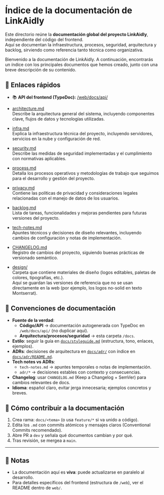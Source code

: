 # Índice de la documentación de LinkAidly

Este directorio reúne la **documentación global del proyecto LinkAidly**, independiente del código del frontend.  
Aquí se documentan la infraestructura, procesos, seguridad, arquitectura y backlog, sirviendo como referencia tanto técnica como organizativa.

Bienvenido a la documentación de LinkAidly. A continuación, encontrarás un índice con los principales documentos que hemos creado, junto con una breve descripción de su contenido.

## 🔗 Enlaces rápidos
- 📚 **API del frontend (TypeDoc):** [/web/docs/api/](/web/docs/api/)

- [architecture.md](architecture.md)  
  Describe la arquitectura general del sistema, incluyendo componentes clave, flujos de datos y tecnologías utilizadas.

- [infra.md](infra.md)  
  Explica la infraestructura técnica del proyecto, incluyendo servidores, servicios en la nube y configuración de red.

- [security.md](security.md)  
  Describe las medidas de seguridad implementadas y el cumplimiento con normativas aplicables.

- [process.md](process.md)  
  Detalla los procesos operativos y metodologías de trabajo que seguimos para el desarrollo y gestión del proyecto.

- [privacy.md](privacy.md)  
  Contiene las políticas de privacidad y consideraciones legales relacionadas con el manejo de datos de los usuarios.

- [backlog.md](backlog.md)  
  Lista de tareas, funcionalidades y mejoras pendientes para futuras versiones del proyecto.

- [tech-notes.md](tech-notes.md)  
  Apuntes técnicos y decisiones de diseño relevantes, incluyendo cambios de configuración y notas de implementación.
  
- [CHANGELOG.md](CHANGELOG.md)  
  Registro de cambios del proyecto, siguiendo buenas prácticas de versionado semántico.

- [design/](design/)  
  Carpeta que contiene materiales de diseño (logos editables, paletas de colores, tipografías, etc.).  
  Aquí se guardan las versiones de referencia que no se usan directamente en la web (por ejemplo, los logos no-solid en texto Montserrat).


## 🧭 Convenciones de documentación
- **Fuente de la verdad**: 
  - **Código/API** → documentación autogenerada con TypeDoc en `/web/docs/api/` (no duplicar aquí). 
  - **Arquitectura/procesos/seguridad** → esta carpeta `/docs`.
- **Estilo**: seguir la guía en [`docs/styleguide.md`](styleguide.md) (estructura, tono, enlaces, ejemplos).
- **ADRs**: decisiones de arquitectura en [`docs/adr/`](adr/) con índice en [`docs/adr/README.md`](adr/README.md).
- **Tech notes vs ADRs**: 
  - `tech-notes.md` → apuntes temporales o notas de implementación.
  - `adr/*` → decisiones estables con contexto y consecuencias.
- **Changelog**: usar `CHANGELOG.md` (Keep a Changelog + SemVer) para cambios relevantes de docs.
- **Idioma**: español claro, evitar jerga innecesaria; ejemplos concretos y breves.

## 🤝 Cómo contribuir a la documentación
1. Crea rama: `docs/<tema>` (o usa `feature/*` si va unido a código).
2. Edita los `.md` con commits atómicos y mensajes claros (Conventional Commits recomendado).
3. Abre PR a `dev` y señala qué documentos cambian y por qué.
4. Tras revisión, se mergea a `main`. 

---

## 📌 Notas
- La documentación aquí es **viva**: puede actualizarse en paralelo al desarrollo.
- Para detalles específicos del frontend (estructura de `/web`), ver el README dentro de `web/`.
